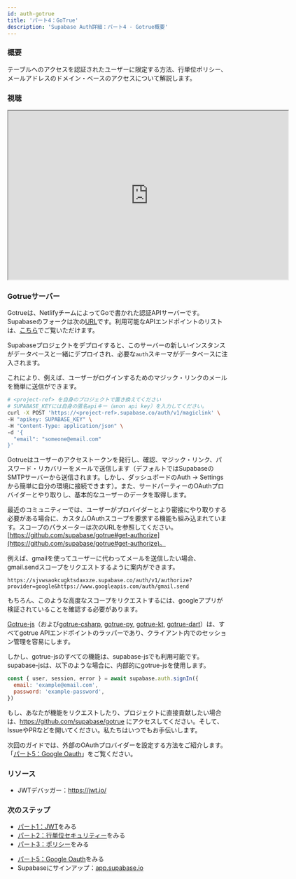 ```yaml
---
id: auth-gotrue
title: 'パート4：GoTrue'
description: 'Supabase Auth詳細：パート4 - Gotrue概要'
---
```


### 概要

テーブルへのアクセスを認証されたユーザーに限定する方法、行単位ポリシー、メールアドレスのドメイン・ベースのアクセスについて解説します。

### 視聴 

<iframe className="w-full video-with-border" width="640" height="385" src="https://www.youtube.com/embed/neqfYym_84k" frameBorder="1" allow="accelerometer; autoplay; clipboard-write; encrypted-media; gyroscope; picture-in-picture" allowFullScreen></iframe>

### Gotrueサーバー

Gotrueは、NetlifyチームによってGoで書かれた認証APIサーバーです。Supabaseのフォークは次の[URL](https://github.com/supabase/gotrue)です。利用可能なAPIエンドポイントのリストは、[こちら](https://github.com/supabase/gotrue#endpoints)でご覧いただけます。

Supabaseプロジェクトをデプロイすると、このサーバーの新しいインスタンスがデータベースと一緒にデプロイされ、必要な`auth`スキーマがデータベースに注入されます。

これにより、例えば、ユーザーがログインするためのマジック・リンクのメールを簡単に送信ができます。

```bash
# <project-ref> を自身のプロジェクトで置き換えてください
# SUPABASE_KEYには自身の匿名apiキー（anon api key）を入力してください。
curl -X POST 'https://<project-ref>.supabase.co/auth/v1/magiclink' \
-H "apikey: SUPABASE_KEY" \
-H "Content-Type: application/json" \
-d '{
  "email": "someone@email.com"
}'
```

<!-- textlint-disable ja-technical-writing/sentence-length -->
Gotrueはユーザーのアクセストークンを発行し、確認、マジック・リンク、パスワード・リカバリーをメールで送信します（デフォルトではSupabaseのSMTPサーバーから送信されます。しかし、ダッシュボードのAuth → Settingsから簡単に自分の環境に接続できます）。また、サードパーティーのOAuthプロバイダーとやり取りし、基本的なユーザーのデータを取得します。
<!-- textlint-enable ja-technical-writing/sentence-length -->

最近のコミュニティーでは、ユーザーがプロバイダーとより密接にやり取りする必要がある場合に、カスタムOAuthスコープを要求する機能も組み込まれています。スコープのパラメーターは次のURLを参照してください。[https://github.com/supabase/gotrue#get-authorize](https://github.com/supabase/gotrue#get-authorize)。

例えば、gmailを使ってユーザーに代わってメールを送信したい場合、gmail.sendスコープをリクエストするように案内ができます。

```
https://sjvwsaokcugktsdaxxze.supabase.co/auth/v1/authorize?provider=google&https://www.googleapis.com/auth/gmail.send
```

もちろん、このような高度なスコープをリクエストするには、googleアプリが検証されていることを確認する必要があります。

<!-- textlint-disable ja-technical-writing/sentence-length -->
[Gotrue-js](https://github.com/supabase/gotrue-js)（および[gotrue-csharp](https://github.com/supabase/gotrue-csharp), [gotrue-py](https://github.com/j0/gotrue-py), [gotrue-kt](https://github.com/supabase/gotrue-kt), [gotrue-dart](https://github.com/supabase/gotrue-dart)）は、すべてgotrue APIエンドポイントのラッパーであり、クライアント内でのセッション管理を容易にします。
<!-- textlint-enable ja-technical-writing/sentence-length -->

しかし、gotrue-jsのすべての機能は、supabase-jsでも利用可能です。supabase-jsは、以下のような場合に、内部的にgotrue-jsを使用します。

```jsx
const { user, session, error } = await supabase.auth.signIn({
  email: 'example@email.com',
  password: 'example-password',
})
```

もし、あなたが機能をリクエストしたり、プロジェクトに直接貢献したい場合は、https://github.com/supabase/gotrue にアクセスしてください。そして、IssueやPRなどを開いてください。私たちはいつでもお手伝いします。

次回のガイドでは、外部のOAuthプロバイダーを設定する方法をご紹介します。「[パート5：Google Oauth](/docs/learn/auth-deep-dive/auth-google-oauth)」をご覧ください。

### リソース

- JWTデバッガー：https://jwt.io/

### 次のステップ

- [パート1：JWT](/docs/learn/auth-deep-dive/auth-deep-dive-jwts)をみる
- [パート2：行単位セキュリティー](/docs/learn/auth-deep-dive/auth-row-level-security)をみる
- [パート3：ポリシー](/docs/learn/auth-deep-dive/auth-policies)をみる
<!-- - [パート4：GoTrue](/docs/learn/auth-deep-dive/auth-gotrue)をみる -->
- [パート5：Google Oauth](/docs/learn/auth-deep-dive/auth-google-oauth)をみる
- Supabaseにサインアップ：[app.supabase.io](https://app.supabase.io)
